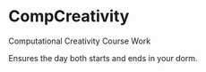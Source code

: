 # CompCreativity
Computational Creativity Course Work


Ensures the day both starts and ends in your dorm.